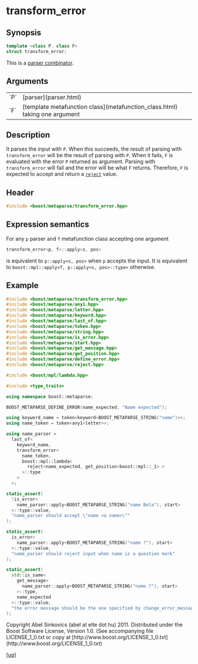 # transform_error

## Synopsis

```cpp
template <class P, class F>
struct transform_error;
```

This is a [parser combinator](parser_combinator.html).

## Arguments

<table cellpadding='0' cellspacing='0'>
  <tr>
    <td>`P`</td>
    <td>[parser](parser.html)</td>
  </tr>
  <tr>
    <td>`F`</td>
    <td>
      [template metafunction class](metafunction_class.html) taking one argument
    </td>
  </tr>
</table>

## Description

It parses the input with `P`. When this succeeds, the result of parsing with
`transform_error` will be the result of parsing with `P`. When it fails, `F` is
evaluated with the error `P` returned as argument. Parsing with
`transform_error` will fail and the error will be what `F` returns. Therefore,
`F` is expected to accept and return a [`reject`](reject.html) value.

## Header

```cpp
#include <boost/metaparse/transform_error.hpp>
```

## Expression semantics

For any `p` parser and `f` metafunction class accepting one argument

```cpp
transform_error<p, f>::apply<s, pos>
```

is equivalent to `p::apply<s, pos>` when `p` accepts the input.
It is equivalent to `boost::mpl::apply<f, p::apply<s, pos>::type>` otherwise.

## Example

```cpp
#include <boost/metaparse/transform_error.hpp>
#include <boost/metaparse/any1.hpp>
#include <boost/metaparse/letter.hpp>
#include <boost/metaparse/keyword.hpp>
#include <boost/metaparse/last_of.hpp>
#include <boost/metaparse/token.hpp>
#include <boost/metaparse/string.hpp>
#include <boost/metaparse/is_error.hpp>
#include <boost/metaparse/start.hpp>
#include <boost/metaparse/get_message.hpp>
#include <boost/metaparse/get_position.hpp>
#include <boost/metaparse/define_error.hpp>
#include <boost/metaparse/reject.hpp>

#include <boost/mpl/lambda.hpp>

#include <type_traits>

using namespace boost::metaparse;

BOOST_METAPARSE_DEFINE_ERROR(name_expected, "Name expected");

using keyword_name = token<keyword<BOOST_METAPARSE_STRING("name")>>;
using name_token = token<any1<letter>>;

using name_parser =
  last_of<
    keyword_name,
    transform_error<
      name_token,
      boost::mpl::lambda<
        reject<name_expected, get_position<boost::mpl::_1> >
      >::type
    >
  >;

static_assert(
  !is_error<
    name_parser::apply<BOOST_METAPARSE_STRING("name Bela"), start>
  >::type::value,
  "name_parser should accept \"name <a name>\""
);

static_assert(
  is_error<
    name_parser::apply<BOOST_METAPARSE_STRING("name ?"), start>
  >::type::value,
  "name_parser should reject input when name is a question mark"
);

static_assert(
  std::is_same<
    get_message<
      name_parser::apply<BOOST_METAPARSE_STRING("name ?"), start>
    >::type,
    name_expected
  >::type::value,
  "the error message should be the one specified by change_error_message"
);
```

<p class="copyright">
Copyright Abel Sinkovics (abel at elte dot hu) 2011.
Distributed under the Boost Software License, Version 1.0.
(See accompanying file LICENSE_1_0.txt or copy at
[http://www.boost.org/LICENSE_1_0.txt](http://www.boost.org/LICENSE_1_0.txt)
</p>

[[up]](reference.html)


